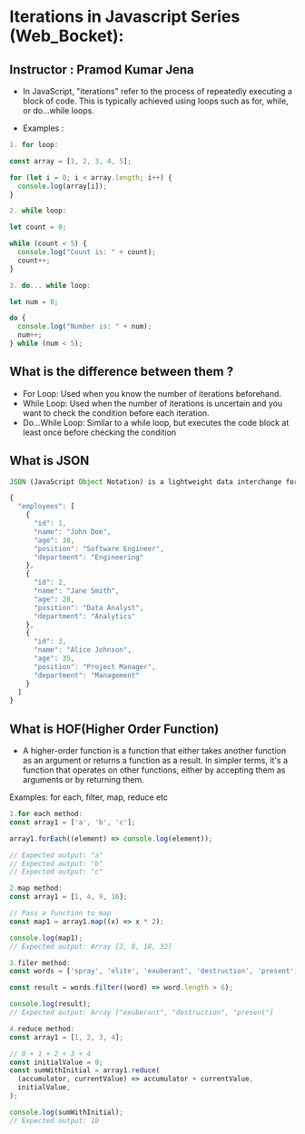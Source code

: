 # Iterations in Javascript Series (Web_Bocket):

## Instructor : Pramod Kumar Jena

- In JavaScript, "iterations" refer to the process of repeatedly executing a block of code. This is typically achieved using loops such as for, while, or do...while loops.

- Examples :

```javascript
1. for loop:

const array = [1, 2, 3, 4, 5];

for (let i = 0; i < array.length; i++) {
  console.log(array[i]);
}

2. while loop:

let count = 0;

while (count < 5) {
  console.log("Count is: " + count);
  count++;
}

3. do... while loop:

let num = 0;

do {
  console.log("Number is: " + num);
  num++;
} while (num < 5);

```

## What is the difference between them ?

- For Loop: Used when you know the number of iterations beforehand.
- While Loop: Used when the number of iterations is uncertain and you want to check the condition before each iteration.
- Do...While Loop: Similar to a while loop, but executes the code block at least once before checking the condition

## What is JSON

```Javascript
JSON (JavaScript Object Notation) is a lightweight data interchange format that is easy for humans to read and write and easy for machines to parse and generate. It is based on a subset of the JavaScript programming language, but JSON is language-independent, meaning it can be used with any programming language.

{
  "employees": [
    {
      "id": 1,
      "name": "John Doe",
      "age": 30,
      "position": "Software Engineer",
      "department": "Engineering"
    },
    {
      "id": 2,
      "name": "Jane Smith",
      "age": 28,
      "position": "Data Analyst",
      "department": "Analytics"
    },
    {
      "id": 3,
      "name": "Alice Johnson",
      "age": 35,
      "position": "Project Manager",
      "department": "Management"
    }
  ]
}

```

## What is HOF(Higher Order Function)

- A higher-order function is a function that either takes another function as an argument or returns a function as a result. In simpler terms, it's a function that operates on other functions, either by accepting them as arguments or by returning them.

Examples: for each, filter, map, reduce etc

```Javascript
1.for each method:
const array1 = ['a', 'b', 'c'];

array1.forEach((element) => console.log(element));

// Expected output: "a"
// Expected output: "b"
// Expected output: "c"

2.map method:
const array1 = [1, 4, 9, 16];

// Pass a function to map
const map1 = array1.map((x) => x * 2);

console.log(map1);
// Expected output: Array [2, 8, 18, 32]

3.filer method:
const words = ['spray', 'elite', 'exuberant', 'destruction', 'present'];

const result = words.filter((word) => word.length > 6);

console.log(result);
// Expected output: Array ["exuberant", "destruction", "present"]

4.reduce method:
const array1 = [1, 2, 3, 4];

// 0 + 1 + 2 + 3 + 4
const initialValue = 0;
const sumWithInitial = array1.reduce(
  (accumulator, currentValue) => accumulator + currentValue,
  initialValue,
);

console.log(sumWithInitial);
// Expected output: 10
```

